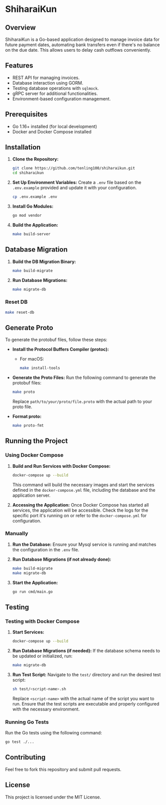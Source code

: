 # ShiharaiKun

## Overview

ShiharaiKun is a Go-based application designed to manage invoice data for future payment dates, automating bank transfers even if there's no balance on the due date. This allows users to delay cash outflows conveniently.

## Features

- REST API for managing invoices.
- Database interaction using GORM.
- Testing database operations with `sqlmock`.
- gRPC server for additional functionalities.
- Environment-based configuration management.

## Prerequisites

- Go 1.16+ installed (for local development)
- Docker and Docker Compose installed

## Installation

1. **Clone the Repository:**
   ```bash
   git clone https://github.com/tenling100/shiharaikun.git
   cd shiharaikun
   ```

2. **Set Up Environment Variables:**
   Create a `.env` file based on the `.env.example` provided and update it with your configuration.
   ```bash
   cp .env.example .env
   ```

3. **Install Go Modules:**
   ```bash
   go mod vendor
   ```

4. **Build the Application:**
   ```bash
   make build-server
   ```

## Database Migration

1. **Build the DB Migration Binary:**
   ```bash
   make build-migrate
   ```

2. **Run Database Migrations:**
   ```bash
   make migrate-db
   ```

### Reset DB
``` bash
make reset-db
```

## Generate Proto

To generate the protobuf files, follow these steps:

- **Install the Protocol Buffers Compiler (protoc):**
    - For macOS:
      ```bash
      make install-tools
      ```

- **Generate the Proto Files:**
    Run the following command to generate the protobuf files:
    ```bash
    make proto
    ```
    Replace `path/to/your/proto/file.proto` with the actual path to your proto file.

- **Format proto:**
  ```bash
  make proto-fmt
  ``` 


## Running the Project

### Using Docker Compose

1. **Build and Run Services with Docker Compose:**
   ```bash
   docker-compose up --build
   ```

   This command will build the necessary images and start the services defined in the `docker-compose.yml` file, including the database and the application server.

2. **Accessing the Application:**
   Once Docker Compose has started all services, the application will be accessible. Check the logs for the specific port it's running on or refer to the `docker-compose.yml` for configuration.

### Manually

1. **Run the Database:**
   Ensure your Mysql service is running and matches the configuration in the `.env` file.

2. **Run Database Migrations (if not already done):**
   ```bash
   make build-migrate
   make migrate-db
   ```

3. **Start the Application:**
   ```bash
   go run cmd/main.go
   ```

## Testing

### Testing with Docker Compose

1. **Start Services:**
   ```bash
   docker-compose up --build
   ```

2. **Run Database Migrations (if needed):**
   If the database schema needs to be updated or initialized, run:
   ```bash
   make migrate-db
   ```

3. **Run Test Script:**
   Navigate to the `test/` directory and run the desired test script:
   ```bash
   sh test/<script-name>.sh
   ```
   Replace `<script-name>` with the actual name of the script you want to run. Ensure that the test scripts are executable and properly configured with the necessary environment.

### Running Go Tests

Run the Go tests using the following command:

```bash
go test ./...
```

## Contributing

Feel free to fork this repository and submit pull requests.

## License

This project is licensed under the MIT License.
